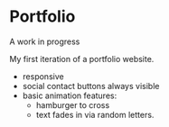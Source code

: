 # Portfolio

A work in progress

My first iteration of a portfolio website.
- responsive
- social contact buttons always visible
- basic animation features: 
  - hamburger to cross
  - text fades in via random letters.  
